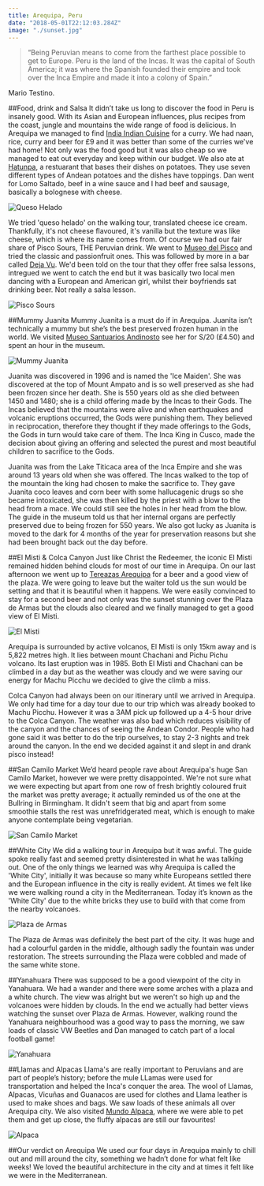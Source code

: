 ```yaml
---
title: Arequipa, Peru
date: "2018-05-01T22:12:03.284Z"
image: "./sunset.jpg"
---
```


>“Being Peruvian means to come from the farthest place possible to get to Europe. Peru is the land of the Incas. It was the capital of South America; it was where the Spanish founded their empire and took over the Inca Empire and made it into a colony of Spain.”

Mario Testino.

##Food, drink and Salsa
It didn’t take us long to discover the food in Peru is insanely good. With its Asian and European influences, plus recipes from the coast, jungle and mountains the wide range of food is delicious. In Arequipa we managed to find [India Indian Cuisine](https://www.tripadvisor.com/Restaurant_Review-g294313-d2411118-Reviews-India_Indian_Cuisine-Arequipa_Arequipa_Region.html) for a curry. We had naan, rice, curry and beer for £9 and it was better than some of the curries we've had home! Not only was the food good but it was also cheap so we managed to eat out everyday and keep within our budget. We also ate at [Hatunpa](https://www.tripadvisor.com/Restaurant_Review-g294313-d2213103-Reviews-Hatunpa-Arequipa_Arequipa_Region.html), a restuarant that bases their dishes on potatoes. They use seven different types of Andean potatoes and the dishes have toppings. Dan went for Lomo Saltado, beef in a wine sauce and I had beef and sausage, basically a bolognese with cheese.

![Queso Helado](./queso-helado.jpg "Queso Helado")

We tried 'queso helado' on the walking tour, translated cheese ice cream. Thankfully, it's not cheese flavoured, it's vanilla but the texture was like cheese, which is where its name comes from. Of course we had our fair share of Pisco Sours, THE Peruvian drink. We went to [Museo del Pisco](https://museodelpisco.org/) and tried the classic and passionfruit ones. This was followed by more in a bar called [Deja Vu](http://www.dejavuaqp.com/). We'd been told on the tour that they offer free salsa lessons, intregued we went to catch the end but it was basically two local men dancing with a European and American girl, whilst their boyfriends sat drinking beer. Not really a salsa lesson.

![Pisco Sours](./pisco-sours.jpg "Pisco Sours")

##Mummy Juanita
Mummy Juanita is a must do if in Arequipa. Juanita isn’t technically a mummy but she’s the best preserved frozen human in the world. We visited [Museo Santuarios Andinosto](http://www.ucsm.edu.pe/museo-santuarios-andinos/) see her for S/20 (£4.50) and spent an hour in the museum.

![Mummy Juanita](./mummy-juanita.jpg "Mummy Juanita")

Juanita was discovered in 1996 and is named the 'Ice Maiden'. She was discovered at the top of  Mount Ampato and is so well preserved as she had been frozen since her death. She is 550 years old as she died between 1450 and 1480; she is a child offering made by the Incas to their Gods. The Incas believed that the mountains were alive and when earthquakes and volcanic eruptions occurred, the Gods were punishing them. They believed in reciprocation, therefore they thought if they made offerings to the Gods, the Gods in turn would take care of them. The Inca King in Cusco, made the decision about giving an offering and selected the purest and most beautiful children to sacrifice to the Gods.

Juanita was from the Lake Titicaca area of the Inca Empire and she was around 13 years old when she was offered. The Incas walked to the top of the mountain the king had chosen to make the sacrifice to. They gave Juanita coco leaves and corn beer with some hallucagenic drugs so she became intoxicated, she was then killed by the priest with a blow to the head from a mace. We could still see the holes in her head from the blow. The guide in the museum told us that her internal organs are perfectly preserved due to being frozen for 550 years. We also got lucky as Juanita is moved to the dark for 4 months of the year for preservation reasons but she had been brought back out the day before.

##El Misti & Colca Canyon
Just like Christ the Redeemer, the iconic El Misti remained hidden behind clouds for most of our time in Arequipa. On our last afternoon we went up to [Tereazas Arequipa](https://www.facebook.com/Las-Terrazas-Hotel-Arequipa-332723616780517/) for a beer and a good view of the plaza. We were going to leave but the waiter told us the sun would be setting and that it is beautiful when it happens. We were easily convinced to stay for a second beer and not only was the sunset stunning over the Plaza de Armas but the clouds also cleared and we finally managed to get a good view of El Misti.

![El Misti](./el-misti.jpg "El Misti")

Arequipa is surrounded by active volcanos, El Misti is only 15km away and is 5,822 metres high. It lies between mount Chachani and Pichu Pichu volcano. Its last eruption was in 1985. Both El Misti and Chachani can be climbed in a day but as the weather was cloudy and we were saving our energy for Machu Picchu we decided to give the climb a miss.

Colca Canyon had always been on our itinerary until we arrived in Arequipa. We only had time for a day tour due to our trip which was already booked to Machu Picchu. However it was a 3AM pick up followed up a 4-5 hour drive to the Colca Canyon. The weather was also bad which reduces visibility of the canyon and the chances of seeing the Andean Condor. People who had gone said it was better to do the trip ourselves, to stay 2-3 nights and trek around the canyon. In the end we decided against it and slept in and drank pisco instead!

##San Camilo Market
We’d heard people rave about Arequipa's huge San Camilo Market, however we were pretty disappointed. We're not sure what we were expecting but apart from one row of fresh brightly coloured fruit the market was pretty average; it actually reminded us of the one at the Bullring in Birmingham. It didn't seem that big and apart from some smoothie stalls the rest was unrefridgerated meat, which is enough to make anyone contemplate being vegetarian.

![San Camilo Market](./san-camilo.jpg "San Camilo Market")

##White City
We did a walking tour in Arequipa but it was awful. The guide spoke really fast and seemed pretty disinterested in what he was talking out. One of the only things we learned was why Arequipa is called the 'White City', initially it was because so many white Europeans settled there and the European influence in the city is really evident. At times we felt like we were walking round a city in the Mediterranean. Today it’s known as the 'White City' due to the white bricks they use to build with that come from the nearby volcanoes.

![Plaza de Armas](./plaza-de-armas.jpg "Plaza de Armas")

The Plaza de Armas was definitely the best part of the city. It was huge and had a colourful garden in the middle, although sadly the fountain was under restoration. The streets surrounding the Plaza were cobbled and made of the same white stone.

##Yanahuara
There was supposed to be a good viewpoint of the city in Yanahuara. We had a wander and there were some arches with a plaza and a white church. The view was alright but we weren't so high up and the volcanoes were hidden by clouds. In the end we actually had better views watching the sunset over Plaza de Armas. However, walking round the Yanahuara neighbourhood was a good way to pass the morning, we saw loads of classic VW Beetles and Dan managed to catch part of a local football game!

![Yanahuara](./yanahuara.jpg "Yanahuara")

##Llamas and Alpacas
Llama's are really important to Peruvians and are part of people’s history; before the mule LLamas were used for transportation and helped the Inca's conquer the area. The wool of Llamas, Alpacas, Vicuñas and Guanacos are used for clothes and Llama leather is used to make shoes and bags. We saw loads of these animals all over Arequipa city. We also visited [Mundo Alpaca](http://www.mundoalpaca.com.pe/), where we were able to pet them and get up close, the fluffy alpacas are still our favourites!

![Alpaca](./alpaca.jpg "Alpaca")

##Our verdict on Arequipa
We used our four days in Arequipa mainly to chill out and mill around the city, something we hadn’t done for what felt like weeks! We loved the beautiful architecture in the city and at times it felt like we were in the Mediterranean.
